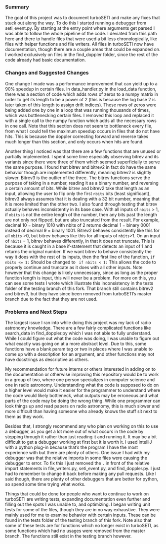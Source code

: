 ### Summary
The goal of this project was to document turboSETI and make any fixes that stuck out along the way. To do this I started running a debugger from seti_event.py. By starting at the entry point where arguments get parsed I was able to follow the whole pipeline of the code. I deviated from this path here and there to handle files that were used a bit less chronologically, like files with helper functions and file writers. All files in turboSETI now have documentation, though there are a couple areas that could be expanded on. I worked exclusively on files in the find_doppler folder, since the rest of the code already had basic documentation.

### Changes and Suggested Changes
One change I made was a performance improvement that can yield up to a 90% speedup in certain files. In data_handler.py in the load_data function, there was a section of code which adds rows of zeros to a numpy matrix in order to get its length to be a power of 2 (this is because the log base 2 is later taken of this length to assign drift indices). These rows of zeros were being added one by one in a loop that was running thousands of times, which was bottlenecking certain files. I removed this loop and replaced it with a single call to the numpy function which adds all the necessary rows in one call. Note that this section does not seem to bottleneck every file, from what I could tell the maximum speedup occurs in files that do not have hits. This is because the doppler correcting forward and reverse takes much longer than this section, and only occurs when hits are found.

Another thing I noticed was that there are a few functions that are unused or partially implemented. I spent some time especially observing bitrev and its variants since there were three of them which seemed superficially to serve the same purpose. I found that bitrev and bitrev2 in fact do have the same behavior though are implemented differently, meaning bitrev2 is slightly slower. Bitrev3 is the outlier of the three. The bitrev functions serve the purpose of taking in a number, reading it as a binary number, and reversing a certain amount of bits. While bitrev and bitrev2 take that length as an input, allowing the user to flip only the first `nbits` bits (least significant), bitrev3 always assumes that it is dealing with a 32 bit number, meaning that it is more limited than the other two. I also found through testing that bitrev actually behaves inconsistently in its base case. With all inputs of `nbits` > 1, if `nbits` is not the entire length of the number, then any bits past the length are not only not flipped, but are also truncated from the result. For example, decimal 10 = binary 1010 with nbits of 2 returns decimal 1 = binary 0001 instead of decimal 9 = binary 1001. Bitrev2 behaves consistently like this for all `nbits` >0, but bitrev behaves like this for all inputs of `nbits`>1. On an input of `nbits` = 1, bitrev behaves differently, in that it does not truncate. This is because it is caught in a base if-statement that detects an input of 1 and returns the original number. If we want bitrev to behave consistently the way it does with the rest of its inputs, then the first line of the function, 
```if nbits <= 1:```
Should be changed to 
``` if nbits < 1:```
This allows the code to properly continue and truncate as it does with all other inputs. Note however that this change is likely unnecessary, since as long as the proper function length is input, this will never be a problem. For more on this, you can see some tests I wrote which illustrate this inconsistency in the tests folder of the testing branch of this fork. That branch still contains bitrev2 and bitrev3, but they have since been removed from turboSETI’s master branch due to the fact that they are not used.

### Problems and Next Steps
The largest issue I ran into while doing this project was my lack of radio astronomy knowledge. There are a few fairly complicated functions like search_data in find_doppler.py which I was not able to fully understand. While I could figure out what the code was doing, I was unable to figure out what exactly was going on at a more abstract level. Due to this, some functions have a blank param tag or two in places where I was unable to come up with a description for an argument, and other functions may not have docstrings as descriptive as others. 

My recommendation for future interns or others interested in adding on to the documentation or otherwise improving this repository would be to work in a group of two, where one person specializes in computer science and one in radio astronomy. Understanding what the code is supposed to do on a higher level would make it easier for the programmer to understand where the code would likely bottleneck, what outputs may be erroneous and what parts of the code may be doing the wrong thing. While one programmer can look things up and read papers on radio astronomy, this is much slower and more difficult than having someone who already knows the stuff sit next to them as they work.

Besides that, I strongly recommend any who plan on working on this to use a debugger, as you get a lot more out of what occurs in the code by stepping through it rather than just reading it and running it. It may be a bit difficult to get a debugger working at first but it is worth it. I used intelliJ with a python plug-in because that’s the program I have the most experience with but there are plenty of others. One issue I had with my debugger was that the relative imports in some files were causing the debugger to error. To fix this I just removed the `.` in front of the relative import statements in file_writers.py, seti_event.py, and find_doppler.py. I just had to remember to change it back before making any pull requests. Like I said though, there are plenty of other debuggers that are better for python, so spend some time trying what works.

Things that could be done for people who want to continue to work on turboSETI are writing tests, expanding documentation even further and filling out the spots I was unable to, and optimizing. I began writing unit tests for some of the files, though they are in no way exhaustive. They were mainly used for me to examine behavior with certain inputs. These can be found in the tests folder of the testing branch of this fork. Note also that some of these tests are for functions which no longer exist in turboSETI, as some functions which had no usages were removed from the master branch. The functions still exist in the testing branch however.
 
